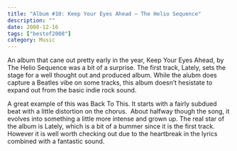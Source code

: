 ```yaml
---
title: "Album #10: Keep Your Eyes Ahead – The Helio Sequence"
description: ""
date: 2008-12-16
tags: ["bestof2008"]
category: Music
---
```



An album that cane out pretty early in the year, Keep Your Eyes Ahead, by The Helio Sequence was a bit of a surprise. The first track, Lately, sets the stage for a well thought out and produced album. While the alubm does capture a Beatles vibe on some tracks, this album doesn’t hesistate to expand out from the basic indie rock sound.

A great example of this was Back To This. It starts with a fairly subdued beat with a little distortion on the chorus.&nbsp; About halfway though the song, it evolves into something a little more intense and grown up. The real star of the album is Lately, which is a bit of a bummer since it is the first track.&nbsp; However it is well worth checking out due to the heartbreak in the lyrics combined with a fantastic sound.
